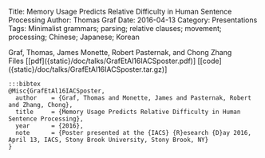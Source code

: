 Title: Memory Usage Predicts Relative Difficulty in Human Sentence Processing
Author: Thomas Graf
Date: 2016-04-13
Category: Presentations
Tags: Minimalist grammars; parsing; relative clauses; movement; processing; Chinese; Japanese; Korean

<div markdown class="authors">
Graf, Thomas, James Monette, Robert Pasternak, and Chong Zhang
</div>

<div markdown class="files">
<span id="files-title">Files</span>
[[pdf]({static}/doc/talks/GrafEtAl16IACSposter.pdf)]
[[code]({static}/doc/talks/GrafEtAl16IACSposter.tar.gz)]
</div>

~~~
:::bibtex
@Misc{GrafEtAl16IACSposter,
  author    = {Graf, Thomas and Monette, James and Pasternak, Robert and Zhang, Chong},
  title     = {Memory Usage Predicts Relative Difficulty in Human Sentence Processing},
  year      = {2016},
  note      = {Poster presented at the {IACS} {R}esearch {D}ay 2016, April 13, IACS, Stony Brook University, Stony Brook, NY}
}
~~~
